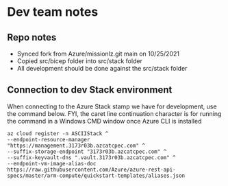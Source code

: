 # Dev team notes

## Repo notes

- Synced fork from Azure/missionlz.git main on 10/25/2021
- Copied src/bicep folder into src/stack folder
- All development should be done against the src/stack folder

## Connection to dev Stack environment

When connecting to the Azure Stack stamp we have for development, use the command below. FYI, the caret line continuation character is for running
the command in a Windows CMD window once Azure CLI is installed

```CMD
az cloud register -n ASCIIStack ^
--endpoint-resource-manager "https://management.3173r03b.azcatcpec.com" ^
--suffix-storage-endpoint "3173r03b.azcatcpec.com" ^
--suffix-keyvault-dns ".vault.3173r03b.azcatcpec.com" ^
--endpoint-vm-image-alias-doc https://raw.githubusercontent.com/Azure/azure-rest-api-specs/master/arm-compute/quickstart-templates/aliases.json
```
